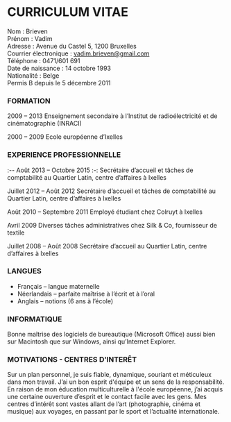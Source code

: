 # CURRICULUM VITAE


Nom : Brieven       
Prénom : Vadim       
Adresse : Avenue du Castel 5, 1200 Bruxelles      
Courrier électronique : vadim.brieven@gmail.com      
Téléphone : 0471/601 691     
Date de naissance : 14 octobre 1993      
Nationalité : Belge     
Permis B depuis le 5 décembre 2011     

### FORMATION

2009 – 2013   Enseignement secondaire à l’Institut de radioélectricité et de cinématographie (INRACI)

2000 – 2009   Ecole européenne d’Ixelles

### EXPERIENCE PROFESSIONNELLE

:-- Août 2013 – Octobre 2015    :-: Secrétaire d’accueil et tâches de comptabilité au Quartier Latin, centre d’affaires à Ixelles

Juillet 2012 – Août 2012    Secrétaire d’accueil et tâches de comptabilité au Quartier Latin, centre d’affaires à Ixelles

Août 2010 – Septembre 2011  Employé étudiant chez Colruyt à Ixelles

Avril 2009				          Diverses tâches administratives chez Silk & Co, fournisseur de textile

Juillet 2008 – Août 2008    Secrétaire d’accueil au Quartier Latin, centre d’affaires à Ixelles

### LANGUES

* Français – langue maternelle  
* Néerlandais – parfaite maîtrise à l’écrit et à l’oral  
* Anglais – notions (6 ans à l’école)  

### INFORMATIQUE

Bonne maîtrise des logiciels de bureautique (Microsoft Office) aussi bien sur Macintosh que sur Windows, ainsi qu’Internet Explorer.

### MOTIVATIONS - CENTRES D’INTERÊT

Sur un plan personnel, je suis fiable, dynamique, souriant et méticuleux dans mon travail. J’ai un bon esprit d'équipe et un sens de la responsabilité. En raison de mon éducation multiculturelle à l'école européenne, j’ai acquis une certaine ouverture d’esprit et le contact facile avec les gens.
Mes centres d’intérêt sont vastes allant de l’art (photographie, cinéma et musique) aux voyages, en passant par le sport et l’actualité internationale.
